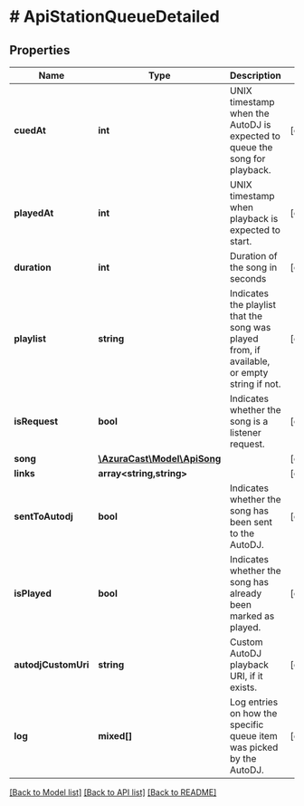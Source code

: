 # # ApiStationQueueDetailed

## Properties

Name | Type | Description | Notes
------------ | ------------- | ------------- | -------------
**cuedAt** | **int** | UNIX timestamp when the AutoDJ is expected to queue the song for playback. | [optional]
**playedAt** | **int** | UNIX timestamp when playback is expected to start. | [optional]
**duration** | **int** | Duration of the song in seconds | [optional]
**playlist** | **string** | Indicates the playlist that the song was played from, if available, or empty string if not. | [optional]
**isRequest** | **bool** | Indicates whether the song is a listener request. | [optional]
**song** | [**\AzuraCast\Model\ApiSong**](ApiSong.md) |  | [optional]
**links** | **array<string,string>** |  | [optional]
**sentToAutodj** | **bool** | Indicates whether the song has been sent to the AutoDJ. | [optional]
**isPlayed** | **bool** | Indicates whether the song has already been marked as played. | [optional]
**autodjCustomUri** | **string** | Custom AutoDJ playback URI, if it exists. | [optional]
**log** | **mixed[]** | Log entries on how the specific queue item was picked by the AutoDJ. | [optional]

[[Back to Model list]](../../README.md#models) [[Back to API list]](../../README.md#endpoints) [[Back to README]](../../README.md)
